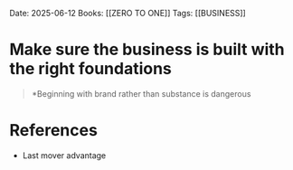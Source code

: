 Date: 2025-06-12
Books: [[ZERO TO ONE]]
Tags: [[BUSINESS]] 

# Make sure the business is built with the right foundations

>*Beginning with brand rather than substance is dangerous 
# References 
- Last mover advantage